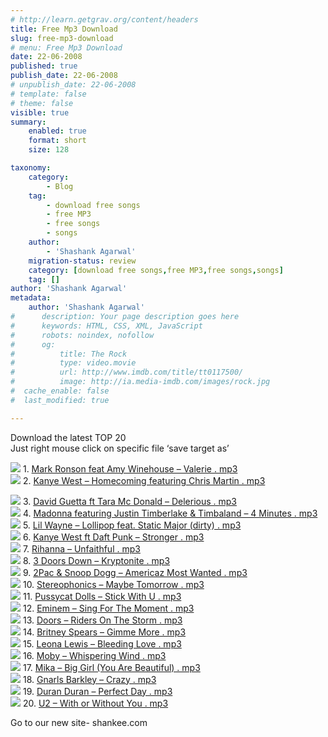 ```yaml
---
# http://learn.getgrav.org/content/headers
title: Free Mp3 Download
slug: free-mp3-download
# menu: Free Mp3 Download
date: 22-06-2008
published: true
publish_date: 22-06-2008
# unpublish_date: 22-06-2008
# template: false
# theme: false
visible: true
summary:
    enabled: true
    format: short
    size: 128

taxonomy:
    category:
        - Blog
    tag:
        - download free songs
        - free MP3
        - free songs
        - songs
    author:
        - 'Shashank Agarwal'
    migration-status: review
    category: [download free songs,free MP3,free songs,songs]
    tag: []
author: 'Shashank Agarwal'
metadata:
    author: 'Shashank Agarwal'
#      description: Your page description goes here
#      keywords: HTML, CSS, XML, JavaScript
#      robots: noindex, nofollow
#      og:
#          title: The Rock
#          type: video.movie
#          url: http://www.imdb.com/title/tt0117500/
#          image: http://ia.media-imdb.com/images/rock.jpg
#  cache_enable: false
#  last_modified: true

---
```


Download the latest TOP 20  
Just right mouse click on specific file ‘save target as’

 ![](http://www.mp3free4me.com/dsk.gif) 1. [ Mark Ronson feat Amy Winehouse – Valerie . mp3](http://gnuserver.se/~linkan/Mark%20Ronson%20-%20Valerie%20%28feat%20Amy%20Winehouse%29.mp3)  
![](http://www.mp3free4me.com/dsk.gif) 2. [ Kanye West – Homecoming featuring Chris Martin . mp3](http://theofficialnowhere.com/temp/Kanye%20West-Graduation%20%28Clean%29-2007/Homecoming.mp3)  
  
![](http://www.mp3free4me.com/dsk.gif) 3. [ David Guetta ft Tara Mc Donald – Delerious . mp3](http://p.f.w.free.fr/David%20Guetta/02%20Delirious.mp3)  
![](http://www.mp3free4me.com/dsk.gif) 4. [ Madonna featuring Justin Timberlake & Timbaland – 4 Minutes . mp3](http://doubsonline.free.fr/TEMP/Madonna%20-%204%20Minutes%20%20Feat.%20Flo%20Rida,%20Justin%20Timberlake%20&%20Timbaland.mp3)  
![](http://www.mp3free4me.com/dsk.gif) 5. [ Lil Wayne – Lollipop feat. Static Major (dirty) . mp3](http://propwr.net/music/Lil%20Wayne-%20Lollipop%20ft.%20Static%20Major%20%28dirty%29.mp3)  
![](http://www.mp3free4me.com/dsk.gif) 6. [ Kanye West ft Daft Punk – Stronger . mp3](http://67.18.126.139/soulchoicemusic/Aug/Stronger-%20Kanye%20West.mp3)  
![](http://www.mp3free4me.com/dsk.gif) 7. [ Rihanna – Unfaithful . mp3](http://www.ramonaq.com/sounds/Rihanna-Unfaithful.mp3)  
![](http://www.mp3free4me.com/dsk.gif) 8. [ 3 Doors Down – Kryptonite . mp3](http://www.geocities.com/phantomtrilogy3/a.mp3)  
![](http://www.mp3free4me.com/dsk.gif) 9. [ 2Pac & Snoop Dogg – Americaz Most Wanted . mp3](http://download.gameland.ru/xyligan/post/11662/2pac_and_snoop_doggy_dogg_-_2_of_americaz_most_wanted.mp3)  
![](http://www.mp3free4me.com/dsk.gif) 10. [ Stereophonics – Maybe Tomorrow . mp3](http://www.jucina.com/swiftg/Stereophonics-MaybeTomorrow.mp3)  
![](http://www.mp3free4me.com/dsk.gif) 11. [ Pussycat Dolls – Stick With U . mp3](http://www.xakep.ru/post/29475/-x-the_pussycat_dolls_-_stickwitu.mp3)  
![](http://www.mp3free4me.com/dsk.gif) 12. [ Eminem – Sing For The Moment . mp3](http://download.gameland.ru/xakep/post/17780/-x-eminem_-_sing_for_the_moment.mp3?get)  
![](http://www.mp3free4me.com/dsk.gif) 13. [ Doors – Riders On The Storm . mp3](http://www.artinfo.ru/RU/news/wavreports/RidersOnTheStorm-Doors.mp3)  
![](http://www.mp3free4me.com/dsk.gif) 14. [ Britney Spears – Gimme More . mp3](http://mekki16.hostuju.cz/mp3/Britney%20Spears%20-%20gimme%20more.mp3)  
![](http://www.mp3free4me.com/dsk.gif) 15. [ Leona Lewis – Bleeding Love . mp3](http://markusbalbi.ch/saugstube/Sound/00%20-%20Leona%20Lewis%20-%20Bleeding%20Love.mp3)  
![](http://www.mp3free4me.com/dsk.gif) 16. [ Moby – Whispering Wind . mp3](http://php3.exdream.net/iml/03%20-%20Moby%20-%20Whispering%20Wind.mp3)  
![](http://www.mp3free4me.com/dsk.gif) 17. [ Mika – Big Girl (You Are Beautiful) . mp3](http://vankim666.free.fr/Mika%20-%20Life%20In%20Cartoon%20Motion%20-%202007/Mika%20-%20Life%20In%20Cartoon%20Motion%20-%202007/2007%20-%20Life%20In%20Cartoon%20Motion/08%20-%20Big%20Girl%20%28You%20Are%20Beautiful%29.mp3)  
![](http://www.mp3free4me.com/dsk.gif) 18. [ Gnarls Barkley – Crazy . mp3](http://molly.blogs.com/i_can_change_this_later_r/files/gnarls_barkley_crazy.mp3)  
![](http://www.mp3free4me.com/dsk.gif) 19. [ Duran Duran – Perfect Day . mp3](http://khanada.homestead.com/files/Duran_Duran_-_Perfect_Day.mp3)  
![](http://www.mp3free4me.com/dsk.gif) 20. [ U2 – With or Without You . mp3](http://vnthuquan.net/user/trexanh/U2/3.mp3)

Go to our new site- shankee.com

